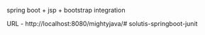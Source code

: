 spring boot + jsp + bootstrap integration

URL - http://localhost:8080/mightyjava/#   s o l u t i s - s p r i n g b o o t - j u n i t  
 